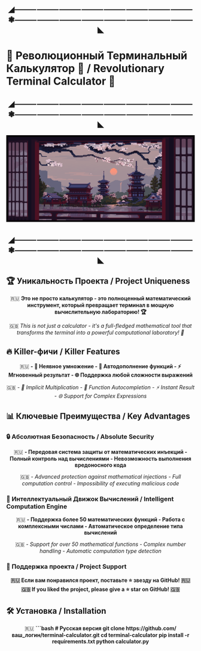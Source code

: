 <h2 align="center">◢⸻⸻⸻⸻⸻⸻⸻⸻❃⸻⸻⸻⸻⸻⸻⸻⸻◣</h2>

# 🚀 Революционный Терминальный Калькулятор 🧮 / Revolutionary Terminal Calculator 🧮

<h2 align="center">◢⸻⸻⸻⸻⸻⸻⸻⸻❃⸻⸻⸻⸻⸻⸻⸻⸻◣</h2>

<p align="center">
  <img src="https://github.com/Stervar/Stervar/blob/main/assets/f53336607ee8c6478f25d2665d7d5c3b.gif" alt="Header">
</p>

<h2 align="center">◢⸻⸻⸻⸻⸻⸻⸻⸻❃⸻⸻⸻⸻⸻⸻⸻⸻◣</h2>

## 🏆 Уникальность Проекта / Project Uniqueness

<p align="center">
🇷🇺 <strong>Это не просто калькулятор - это полноценный математический инструмент, который превращает терминал в мощную вычислительную лабораторию! 🏆</strong>
</p>

<p align="center">
🇬🇧 <em>This is not just a calculator - it's a full-fledged mathematical tool that transforms the terminal into a powerful computational laboratory! 🚀</em>
</p>

## 🔥 Killer-фичи / Killer Features

<p align="center">
🇷🇺 <strong>
- 🧮 Неявное умножение
- 🚀 Автодополнение функций
- ⚡ Мгновенный результат
- 🌐 Поддержка любой сложности выражений
</strong>
</p>

<p align="center">
🇬🇧 <em>
- 🧮 Implicit Multiplication
- 🚀 Function Autocompletion
- ⚡ Instant Result
- 🌐 Support for Complex Expressions
</em>
</p>

## 📊 Ключевые Преимущества / Key Advantages

### 🔒 Абсолютная Безопасность / Absolute Security

<p align="center">
🇷🇺 <strong>
- Передовая система защиты от математических инъекций
- Полный контроль над вычислениями
- Невозможность выполнения вредоносного кода
</strong>
</p>

<p align="center">
🇬🇧 <em>
- Advanced protection against mathematical injections
- Full computation control
- Impossibility of executing malicious code
</em>
</p>

### 🧠 Интеллектуальный Движок Вычислений / Intelligent Computation Engine

<p align="center">
🇷🇺 <strong>
- Поддержка более 50 математических функций
- Работа с комплексными числами
- Автоматическое определение типа вычислений
</strong>
</p>

<p align="center">
🇬🇧 <em>
- Support for over 50 mathematical functions
- Complex number handling
- Automatic computation type detection
</em>
</p>

### 🌟 Поддержка проекта / Project Support

<p align="center">
  <strong>🇷🇺 Если вам понравился проект, поставьте ⭐ звезду на GitHub! 🇷🇺</strong><br>
  <strong>🇬🇧 If you liked the project, please give a ⭐ star on GitHub! 🇬🇧</strong>
</p>

## 🛠 Установка / Installation

<p align="center">
🇷🇺 <strong>
```bash
# Русская версия
git clone https://github.com/ваш_логин/terminal-calculator.git
cd terminal-calculator
pip install -r requirements.txt
python calculator.py